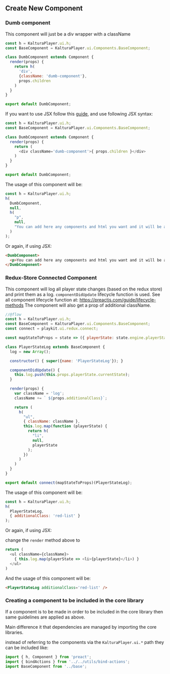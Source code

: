 ## Create New Component

### Dumb component

This component will just be a div wrapper with a className

```javascript
const h = KalturaPlayer.ui.h;
const BaseComponent = KalturaPlayer.ui.Components.BaseComponent;

class DumbComponent extends Component {
  render(props) {
    return h(
      'div', 
      {className: 'dumb-component'},
      props.children
    )
  }
}

export default DumbComponent;
```

If you want to use JSX follow this [guide](./custom-ui-preset.md#using-jsx), and use following JSX syntax:

```javascript
const h = KalturaPlayer.ui.h;
const BaseComponent = KalturaPlayer.ui.Components.BaseComponent;

class DumbComponent extends Component {
  render(props) {
    return (
      <div className='dumb-component'>{ props.children }</div>
    )
  }
}

export default DumbComponent;
```

The usage of this component will be:

```javascript
const h = KalturaPlayer.ui.h;
h(
  DumbComponent,
  null,
  h(
    "p",
    null,
    "You can add here any components and html you want and it will be appended to the DumbComponent"
  )
);
```

Or again, if using JSX:
```html
<DumbComponent>
  <p>You can add here any components and html you want and it will be appended to the DumbComponent</p>
</DumbComponent>
```

### Redux-Store Connected Component

This component will log all player state changes (based on the redux store) and print them as a log.
`componentDidUpdate` lifecycle function is used.
See all component lifecycle function at: <a href="https://preactjs.com/guide/lifecycle-methods">https://preactjs.com/guide/lifecycle-methods</a>
The component will also get a prop of additional className.

```javascript
//@flow
const h = KalturaPlayer.ui.h;
const BaseComponent = KalturaPlayer.ui.Components.BaseComponent;
const connect = playkit.ui.redux.connect;

const mapStateToProps = state => ({ playerState: state.engine.playerState });

class PlayerStateLog extends BaseComponent {
  log = new Array();

  constructor() { super({name: 'PlayerStateLog'}); }

  componentDidUpdate() {
    this.log.push(this.props.playerState.currentState);
  }

  render(props) {
    var className = 'log';
    className += ` ${props.additionalClass}`;

    return (
      h(
        "ul",
        { className: className },
        this.log.map(function (playerState) {
          return h(
            "li",
            null,
            playerState
          );
        })
      )
    )
  }
}

export default connect(mapStateToProps)(PlayerStateLog);

```

The usage of this component will be:

```javascript
const h = KalturaPlayer.ui.h;
h(
  PlayerStateLog,
  { additionalClass: 'red-list' }
);
```

Or again, if using JSX:

change the `render` method above to

```javascript
return (
  <ul className={className}>
    { this.log.map(playerState => <li>{playerState}</li>) }
  </ul>
)
```

And the usage of this component will be:

```html
<PlayerStateLog additionalClass='red-list' />
```

### Creating a component to be included in the core library

If a component is to be made in order to be included in the core library then same guidelines are applied as above.

Main difference it that dependencies are managed by importing the core libraries.

instead of referring to the components via the `KalturaPlayer.ui.*` path they can be included like:

```javascript
import { h, Component } from 'preact';
import { bindActions } from '../../utils/bind-actions';
import BaseComponent from '../base';
```
